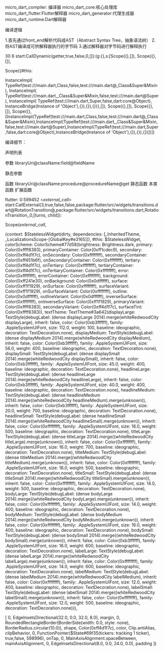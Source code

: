 micro_dart_compiler: 编译器
micro_dart_core:核心处理库
micro_dart_flutter:Flutter解释器
micro_dart_generator:代理生成器
micro_dart_runtime:Dart解释器


编译逻辑

1.首先通过front_end解析代码成AST（Abstract Syntax Tree，抽象语法树）
2.将AST编译成可供解释器执行的字节码
3.通过解释器对字节码进行解释执行


30 6 start:CallDynamic(getter,true,false,0,[]):(g:{},s:[Scope({},[]), Scope({},[]), 



Scope({#this: 

InstanceImpl(
        TypeRef(test:///main.dart,Class,false,test:///main.dart@_Class&Super&Mixin),
        InstanceImpl(
            TypeRef(test:///main.dart,_Class&Super&Mixin,false,test:///main.dart@Super),
            InstanceImpl(
                TypeRef(test:///main.dart,Super,false,dart:core@Object),
                InstanceBridge(Instance of 'Object'),{}),{}),{})},[]), Scope({},[]), Scope({},[]), Scope({},[InstanceImpl(TypeRef(test:///main.dart,Class,false,test:///main.dart@_Class&Super&Mixin),InstanceImpl(TypeRef(test:///main.dart,_Class&Super&Mixin,false,test:///main.dart@Super),InstanceImpl(TypeRef(test:///main.dart,Super,false,dart:core@Object),InstanceBridge(Instance of 'Object'),{}),{}),{})])]}








编译细节：


声明列表


参数 libraryUri@className:field@fieldName

静态参数


函数 libraryUri@className:procedure@procedureName@get
静态函数
本类函数
扩展函数





flutter: 0:599452 <_external_call_> start:CallExternal(3,true,false,false,package:flutter/src/widgets/transitions.dart@RotationTransition@,package:flutter/src/widgets/transitions.dart,RotationTransition,,0,[turns, child]):


Scope(_external_call_,

{context: $StatelessWidget(dirty, dependencies: [_InheritedTheme, _LocalizationsScope-[GlobalKey#e3165]]), #this: $StatelessWidget, colorScheme: ColorScheme#77d58(brightness: Brightness.dark, primary: Color(0xffff8383), primaryContainer: Color(0xff1cdec9), secondary: Color(0xff4d1f7c), onSecondary: Color(0xffffffff), secondaryContainer: Color(0xff451b6f), onSecondaryContainer: Color(0xffffffff), tertiary: Color(0xff4d1f7c), onTertiary: Color(0xffffffff), tertiaryContainer: Color(0xff4d1f7c), onTertiaryContainer: Color(0xffffffff), error: Color(0xffffffff), errorContainer: Color(0xffffffff), background: Color(0xff241e30), onBackground: Color(0x0dffffff), surface: Color(0xff1f1929), onSurface: Color(0xffffffff), surfaceVariant: Color(0xff1f1929), onSurfaceVariant: Color(0xffffffff), outline: Color(0x0dffffff), outlineVariant: Color(0x0dffffff), inverseSurface: Color(0xffffffff), onInverseSurface: Color(0xff1f1929), primaryVariant: Color(0xffff8383), secondaryVariant: Color(0xff4d1f7c), surfaceTint: Color(0xffff8383)), textTheme: TextTheme#3a642(displayLarge: TextStyle(debugLabel: (dense displayLarge 2014).merge(whiteRedwoodCity displayLarge), inherit: false, color: Color(0xb3ffffff), family: .AppleSystemUIFont, size: 112.0, weight: 100, baseline: ideographic, decoration: TextDecoration.none), displayMedium: TextStyle(debugLabel: (dense displayMedium 2014).merge(whiteRedwoodCity displayMedium), inherit: false, color: Color(0xb3ffffff), family: .AppleSystemUIFont, size: 56.0, weight: 400, baseline: ideographic, decoration: TextDecoration.none), displaySmall: TextStyle(debugLabel: (dense displaySmall 2014).merge(whiteRedwoodCity displaySmall), inherit: false, color: Color(0xb3ffffff), family: .AppleSystemUIFont, size: 45.0, weight: 400, baseline: ideographic, decoration: TextDecoration.none), headlineLarge: TextStyle(debugLabel: (dense headlineLarge 2014).merge(whiteRedwoodCity headlineLarge), inherit: false, color: Color(0xb3ffffff), family: .AppleSystemUIFont, size: 40.0, weight: 400, baseline: ideographic, decoration: TextDecoration.none), headlineMedium: TextStyle(debugLabel: (dense headlineMedium 2014).merge((whiteRedwoodCity headlineMedium).merge(unknown)), inherit: false, color: Color(0xb3ffffff), family: .AppleSystemUIFont, size: 20.0, weight: 700, baseline: ideographic, decoration: TextDecoration.none), headlineSmall: TextStyle(debugLabel: (dense headlineSmall 2014).merge((whiteRedwoodCity headlineSmall).merge(unknown)), inherit: false, color: Color(0xffffffff), family: .AppleSystemUIFont, size: 16.0, weight: 500, baseline: ideographic, decoration: TextDecoration.none), titleLarge: TextStyle(debugLabel: (dense titleLarge 2014).merge((whiteRedwoodCity titleLarge).merge(unknown)), inherit: false, color: Color(0xffffffff), family: .AppleSystemUIFont, size: 16.0, weight: 700, baseline: ideographic, decoration: TextDecoration.none), titleMedium: TextStyle(debugLabel: (dense titleMedium 2014).merge((whiteRedwoodCity titleMedium).merge(unknown)), inherit: false, color: Color(0xffffffff), family: .AppleSystemUIFont, size: 16.0, weight: 500, baseline: ideographic, decoration: TextDecoration.none), titleSmall: TextStyle(debugLabel: (dense titleSmall 2014).merge((whiteRedwoodCity titleSmall).merge(unknown)), inherit: false, color: Color(0xffffffff), family: .AppleSystemUIFont, size: 14.0, weight: 500, baseline: ideographic, decoration: TextDecoration.none), bodyLarge: TextStyle(debugLabel: (dense bodyLarge 2014).merge((whiteRedwoodCity bodyLarge).merge(unknown)), inherit: false, color: Color(0xffffffff), family: .AppleSystemUIFont, size: 14.0, weight: 400, baseline: ideographic, decoration: TextDecoration.none), bodyMedium: TextStyle(debugLabel: (dense bodyMedium 2014).merge((whiteRedwoodCity bodyMedium).merge(unknown)), inherit: false, color: Color(0xffffffff), family: .AppleSystemUIFont, size: 16.0, weight: 400, baseline: ideographic, decoration: TextDecoration.none), bodySmall: TextStyle(debugLabel: (dense bodySmall 2014).merge((whiteRedwoodCity bodySmall).merge(unknown)), inherit: false, color: Color(0xb3ffffff), family: .AppleSystemUIFont, size: 16.0, weight: 600, baseline: ideographic, decoration: TextDecoration.none), labelLarge: TextStyle(debugLabel: (dense labelLarge 2014).merge((whiteRedwoodCity labelLarge).merge(unknown)), inherit: false, color: Color(0xffffffff), family: .AppleSystemUIFont, size: 14.0, weight: 600, baseline: ideographic, decoration: TextDecoration.none), labelMedium: TextStyle(debugLabel: (dense labelMedium 2014).merge(whiteRedwoodCity labelMedium), inherit: false, color: Color(0xffffffff), family: .AppleSystemUIFont, size: 12.0, weight: 400, baseline: ideographic, decoration: TextDecoration.none), labelSmall: TextStyle(debugLabel: (dense labelSmall 2014).merge((whiteRedwoodCity labelSmall).merge(unknown)), inherit: false, color: Color(0xffffffff), family: .AppleSystemUIFont, size: 12.0, weight: 500, baseline: ideographic, decoration: TextDecoration.none))},

[
    0, 
    EdgeInsetsDirectional(32.0, 0.0, 32.0, 8.0), 
    margin, 
    0, 
    RoundedRectangleBorder(BorderSide(width: 0.0, style: none), 
    BorderRadius.circular(10.0)), 
    shape, 
    Color(0xff4d1f7c), 
    color, 
    Clip.antiAlias, 
    clipBehavior, 
    0, 
    FunctionPointer($State#69f35(tickers: tracking 1 ticker), true,false, 598996), 
    onTap, 
    0, 
    MainAxisAlignment.spaceBetween, 
    mainAxisAlignment, 
    0, 
    EdgeInsetsDirectional(8.0, 0.0, 24.0, 0.0), 
    padding
])
